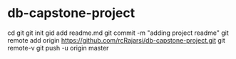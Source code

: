 # db-capstone-project
cd git
git init
gid add readme.md
git commit -m "adding project readme"
git remote add origin https://github.com/rcRajarsi/db-capstone-project.git
git remote-v
git push -u origin master
